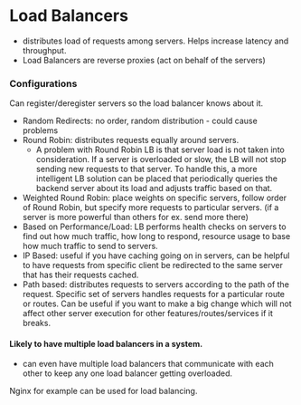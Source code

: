 # Load Balancers

- distributes load of requests among servers. Helps increase latency and throughput.
- Load Balancers are reverse proxies (act on behalf of the servers)

### Configurations

Can register/deregister servers so the load balancer knows about it.

- Random Redirects: no order, random distribution - could cause problems
- Round Robin: distributes requests equally around servers.
  - A problem with Round Robin LB is that server load is not taken into consideration. If a server is overloaded or slow, the LB will not stop sending new requests to that server. To handle this, a more intelligent LB solution can be placed that periodically queries the backend server about its load and adjusts traffic based on that.
- Weighted Round Robin: place weights on specific servers, follow order of Round Robin, but specify more requests to particular servers. (if a server is more powerful than others for ex. send more there)
- Based on Performance/Load: LB performs health checks on servers to find out how much traffic, how long to respond, resource usage to base how much traffic to send to servers.
- IP Based: useful if you have caching going on in servers, can be helpful to have requests from specific client be redirected to the same server that has their requests cached.
- Path based: distributes requests to servers according to the path of the request. Specific set of servers handles requests for a particular route or routes. Can be useful if you want to make a big change which will not affect other server execution for other features/routes/services if it breaks.

#### Likely to have multiple load balancers in a system.

- can even have multiple load balancers that communicate with each other to keep any one load balancer getting overloaded.

Nginx for example can be used for load balancing.
